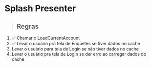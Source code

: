 # Splash Presenter

> ## Regras
1. ✅ Chamar o LoadCurrentAccount
2. ✅ Levar o usuário pra tela de Enquetes se tiver dados no cache
3. Levar o usuário para tela de Login se não tiver dados no cache
4. Levar o usuário pra tela de Login se der erro ao carregar dados do cache